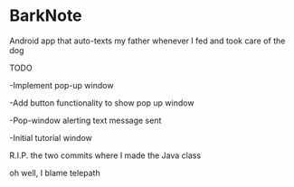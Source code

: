 # BarkNote
Android app that auto-texts my father whenever I fed and took care of the dog

TODO

-Implement pop-up window

-Add button functionality to show pop up window

-Pop-window alerting text message sent

-Initial tutorial window

R.I.P. the two commits where I made the Java class

oh well, I blame telepath

